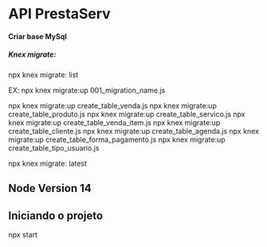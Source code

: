 # API PrestaServ

<h4>Criar base MySql</h4>

<h5> Knex migrate:</h5>
<p>npx knex migrate: list</p>
<p>EX: npx knex migrate:up 001_migration_name.js</p>

<p> npx knex migrate:up create_table_venda.js
npx knex migrate:up create_table_produto.js
npx knex migrate:up create_table_servico.js
npx knex migrate:up create_table_venda_item.js  
npx knex migrate:up create_table_cliente.js  
npx knex migrate:up create_table_agenda.js  
npx knex migrate:up create_table_forma_pagamento.js 
npx knex migrate:up create_table_tipo_usuario.js </p>

<p>npx knex migrate: latest </p>

## Node Version 14

## Iniciando o projeto
<p>npx start</p>

